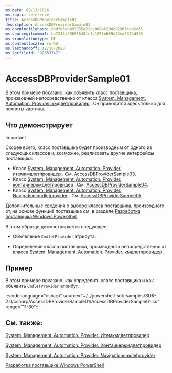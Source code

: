 ```yaml
---
ms.date: 09/13/2016
ms.topic: reference
title: AccessDBProviderSample01
description: AccessDBProviderSample01
ms.openlocfilehash: 8bdfa3ad492935a22ce06846294c02961cab2c65
ms.sourcegitcommit: ba7315a496986451cfc1296b659d73ea2373d3f0
ms.translationtype: MT
ms.contentlocale: ru-RU
ms.lasthandoff: 12/10/2020
ms.locfileid: "92653747"
---
```

# <a name="accessdbprovidersample01"></a>AccessDBProviderSample01

В этом примере показано, как объявить класс поставщика, производный непосредственно от класса [System. Management. Automation. Provider. кмдлетпровидер](/dotnet/api/System.Management.Automation.Provider.CmdletProvider) . Он приводится здесь только для полноты картины.

## <a name="demonstrates"></a>Что демонстрирует

> [!IMPORTANT]
> Скорее всего, класс поставщика будет производным от одного из следующих классов и, возможно, реализовать другие интерфейсы поставщика:
>
> - Класс [System. Management. Automation. Provider. итемкмдлетпровидер](/dotnet/api/System.Management.Automation.Provider.ItemCmdletProvider) . См. [AccessDBProviderSample03](./accessdbprovidersample03.md).
> - Класс [System. Management. Automation. Provider. контаинеркмдлетпровидер](/dotnet/api/System.Management.Automation.Provider.ContainerCmdletProvider) . См. [AccessDBProviderSample04](./accessdbprovidersample04.md).
> - Класс [System. Management. Automation. Provider. Navigationcmdletprovider](/dotnet/api/System.Management.Automation.Provider.NavigationCmdletProvider) . См. [AccessDBProviderSample05](./accessdbprovidersample05.md).
>
> Дополнительные сведения о выборе класса поставщика, производного от, на основе функций поставщика см. в разделе [Разработка поставщика Windows PowerShell](./provider-types.md).

В этом образце демонстрируется следующее:

- Объявление `CmdletProvider` атрибута.

- Определение класса поставщика, производного непосредственно от класса [System. Management. Automation. Provider. кмдлетпровидер](/dotnet/api/System.Management.Automation.Provider.CmdletProvider) .

## <a name="example"></a>Пример

В этом примере показано, как определить класс поставщика и как объявить `CmdletProvider` атрибут.

:::code language="csharp" source="~/../powershell-sdk-samples/SDK-2.0/csharp/AccessDBProviderSample01/AccessDBProviderSample01.cs" range="11-30":::

## <a name="see-also"></a>См. также:

[System. Management. Automation. Provider. Итемкмдлетпровидер](/dotnet/api/System.Management.Automation.Provider.ItemCmdletProvider)

[System. Management. Automation. Provider. Контаинеркмдлетпровидер](/dotnet/api/System.Management.Automation.Provider.ContainerCmdletProvider)

[System. Management. Automation. Provider. Navigationcmdletprovider](/dotnet/api/System.Management.Automation.Provider.NavigationCmdletProvider)

[Разработка поставщика Windows PowerShell](./provider-types.md)
